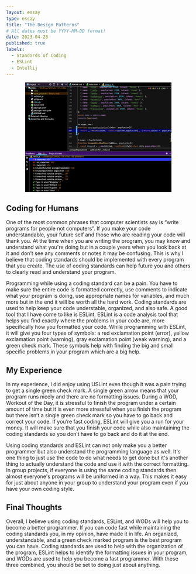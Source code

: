 ```yaml
---
layout: essay
type: essay
title: "The Design Patterns"
# All dates must be YYYY-MM-DD format!
date: 2023-04-28
published: true
labels:
  - Standards of Coding
  - ESLint
  - Intellij
---
```



<p align="center">
  <img width="400" height="300" src="../img/esl.png">
</p>

## Coding for Humans

One of the most common phrases that computer scientists say is “write programs for people not computers”. If you make your code understandable, your future self and those who are reading your code will thank you. At the time when you are writing the program, you may know and understand what you're doing but in a couple years when you look back at it and don’t see any comments or notes it may be confusing. This is why I believe that coding standards should be implemented with every program that you create. The use of coding standards can help future you and others to clearly read and understand your program. 

Programming while using a coding standard can be a pain. You have to make sure the entire code is formatted correctly, use comments to indicate what your program is doing, use appropriate names for variables, and much more but in the end it will be worth all the hard work. Coding standards are used to help keep your code understable, organized, and also safe. A good tool that I have come to like is ESLint. ESLint is a code analysis tool that helps you find exactly where the problems in your code are, more specifically how you formatted your code. While programming with ESLint, it will give you four types of symbols: a red exclamation point (error), yellow exclamation point (warning), gray exclamation point (weak warning), and a green check mark. These symbols help with finding the big and small specific problems in your program which are a big help.

## My Experience

In my experience, I did enjoy using USLint even though it was a pain trying to get a single green check mark. A single green arrow means that your program runs nicely and there are no formatting issues. During a WOD, Workout of the Day, it is stressful to finish the program under a certain amount of time but it is even more stressful when you finish the program but there isn’t a single green check mark so you have to go back and correct your code. If you’re fast coding, ESLint will give you a run for your money. It will make sure that you finish your code while also maintaining the coding standards so you don’t have to go back and do it at the end.

Using coding standards and ESLint can not only make you a better programmer but also understand the programming language as well. It's one thing to just use the code to do what needs to get done but it's another thing to actually understand the code and use it with the correct formatting. In group projects, if everyone is using the same coding standards then almost everyone's programs will be uniformed in a way. This makes it easy for just about anyone in your group to understand your program even if you have your own coding style. 

## Final Thoughts
Overall, I believe using coding standards, ESLint, and WODs will help you to become a better programmer. If you can code fast while maintaining the coding standards you, in my opinion, have made it in life. An organized, understandable, and a green check marked program is the best program you can have. Coding standards are used to help with the organization of the program, ESLint helps to identify the formatting issues in your program, and WODs are used to help you become a fast programmer. With these three combined, you should be set to doing just about anything.
